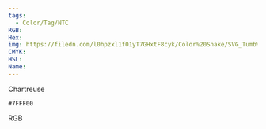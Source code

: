 ```yaml
---
tags:
  - Color/Tag/NTC
RGB:
Hex:
img: https://filedn.com/l0hpzxl1f01yT7GHxtF8cyk/Color%20Snake/SVG_Tumb%20Mass%20No%20Name/7FFF00.svg
CMYK:
HSL:
Name:
---
```

Chartreuse
```palette
#7FFF00
```
RGB
